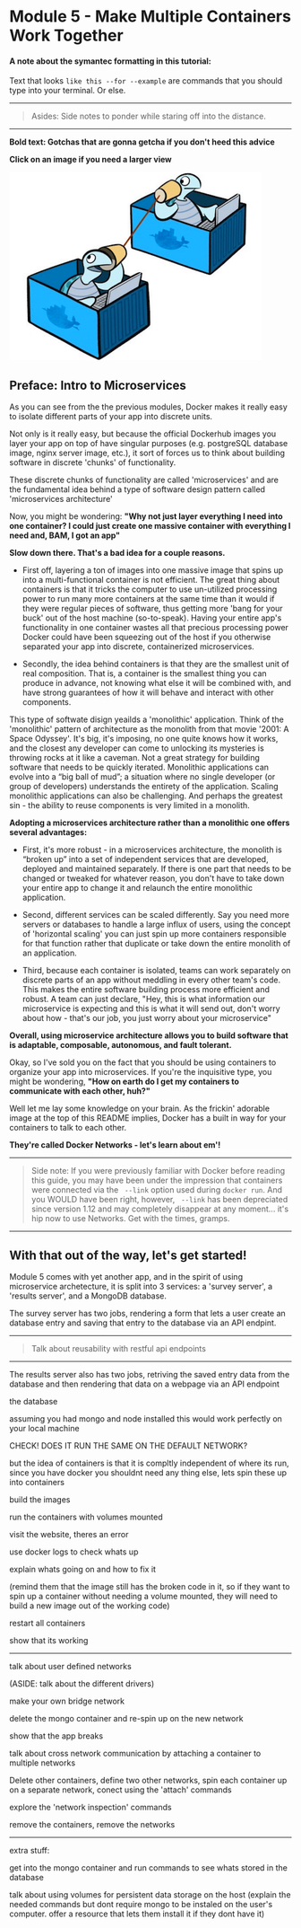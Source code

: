 # Module 5 - Make Multiple Containers Work Together

#### A note about the symantec formatting in this tutorial:

Text that looks `like this --for --example` are commands that you should type into your terminal. Or else.

---
>Asides: Side notes to ponder while staring off into the distance.

---

**Bold text: Gotchas that are gonna getcha if you don't heed this advice**

**Click on an image if you need a larger view**

![dokernetwork](https://github.com/dylanlrrb/P-C-Y-Assets/blob/master/5/dockernetwork.png?raw=true)

## Preface: Intro to Microservices

As you can see from the the previous modules, Docker makes it really easy to isolate different parts of your app into discrete units. 

Not only is it really easy, but because the official Dockerhub images you layer your app on top of have singular purposes (e.g. postgreSQL database image, nginx server image, etc.), it sort of forces us to think about building software in discrete 'chunks' of functionality. 

These discrete chunks of functionality are called 'microservices' and are the fundamental idea behind a type of software design pattern called 'microservices architecture'

Now, you might be wondering: **"Why not just layer everything I need into one container? I could just create one massive container with everything I need and, BAM, I got an app"**

**Slow down there. That's a bad idea for a couple reasons.**

- First off, layering a ton of images into one massive image that spins up into a multi-functional container is not efficient. The great thing about containers is that it tricks the computer to use un-utilized processing power to run many more containers at the same time than it would if they were regular pieces of software, thus getting more 'bang for your buck' out of the host machine (so-to-speak). Having your entire app's functionality in one container wastes all that precious processing power Docker could have been squeezing out of the host if you otherwise separated your app into discrete, containerized microservices.

- Secondly, the idea behind containers is that they are the smallest unit of real composition. That is, a container is the smallest thing you can produce in advance, not knowing what else it will be combined with, and have strong guarantees of how it will behave and interact with other components.

This type of softwate disign yeailds a 'monolithic' application. Think of the 'monolithic' pattern of architecture as the monolith from that movie '2001: A Space Odyssey'. It's big, it's imposing, no one quite knows how it works, and the closest any developer can come to unlocking its mysteries is throwing rocks at it like a caveman. Not a great strategy for building software that needs to be quickly iterated. Monolithic applications can evolve into a “big ball of mud”; a situation where no single developer (or group of developers) understands the entirety of the application. Scaling monolithic applications can also be challenging. And perhaps the greatest sin - the ability to reuse components is very limited in a monolith.

**Adopting a microservices architecture rather than a monolithic one offers several advantages:**

- First, it's more robust - in a microservices architecture, the monolith is “broken up” into a set of independent services that are
developed, deployed and maintained separately. If there is one part that needs to be changed or tweaked for whatever reason, you don't have to take down your entire app to change it and relaunch the entire monolithic application.

- Second, different services can be scaled differently. Say you need more servers or databases to handle a large influx of users, using the concept of 'horizontal scaling' you can just spin up more containers responsible for that function rather that duplicate or take down the entire monolith of an application.

- Third, because each container is isolated, teams can work separately on discrete parts of an app without meddling in every other team's code. This makes the entire software building process more efficient and robust. A team can just declare, "Hey, this is what information our microservice is expecting and this is what it will send out, don't worry about how - that's our job, you just worry about your microservice"

**Overall, using microservice architecture allows you to build software that is adaptable, composable, autonomous, and fault tolerant.**

Okay, so I've sold you on the fact that you should be using containers to organize your app into microservices. If you're the inquisitive type, you might be wondering, **"How on earth do I get my containers to communicate with each other, huh?"**

Well let me lay some knowledge on your brain. As the frickin' adorable image at the top of this README implies, Docker has a built in way for your containers to talk to each other.

**They're called Docker Networks - let's learn about em'!**

---
>Side note: If you were previously familiar with Docker before reading this guide, you may have been under the impression that containers were connected via the ` --link` option used during `docker run`. And you WOULD have been right, however, ` --link` has been depreciated since version 1.12 and may completely disappear at any moment... it's hip now to use Networks. Get with the times, gramps. 

---

## With that out of the way, let's get started!


Module 5 comes with yet another app, and in the spirit of using microservice archetecture, it is split into 3 services: a 'survey server', a 'results server', and a MongoDB database.

The survey server has two jobs, rendering a form that lets a user create an database entry and saving that entry to the database via an API endpint.

---
>Talk about reusability with restful api endpoints

---

The results server also has two jobs, retriving the saved entry data from the database and then rendering that data on a webpage via an API endpoint

the database

assuming you had mongo and node installed this would work perfectly on your local machine

CHECK! DOES IT RUN THE SAME ON THE DEFAULT NETWORK?

but the idea of containers is that it is compltly independent of where its run, since you have docker you shouldnt need any thing else, lets spin these up into containers

build the images

run the containers with volumes mounted

visit the website, theres an error

use docker logs to check whats up

explain whats going on and how to fix it

(remind them that the image still has the broken code in it, so if they want to spin up a container without needing a volume mounted, they will need to build a new image out of the working code)

restart all containers

show that its working

---

talk about user defined networks

(ASIDE: talk about the different drivers)

make your own bridge network

delete the mongo container and re-spin up on the new network

show that the app breaks

talk about cross network communication by attaching a container to multiple networks

Delete other containers, 
define two other networks, 
spin each container up on a separate network, 
conect using the 'attach' commands

explore the 'network inspection' commands

remove the containers, 
remove the networks

---

extra stuff:

get into the mongo container and run commands to see whats stored in the database

talk about using volumes for persistent data storage on the host
(explain the needed commands but dont require mongo to be instaled on the user's computer. offer a resource that lets them install it if they dont have it)










